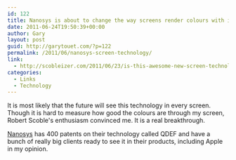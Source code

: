 ```yaml
---
id: 122
title: Nanosys is about to change the way screens render colours with its new technology
date: 2011-06-24T19:50:39+00:00
author: Gary
layout: post
guid: http://garytouet.com/?p=122
permalink: /2011/06/nanosys-screen-technology/
link:
  - http://scobleizer.com/2011/06/23/is-this-awesome-new-screen-technology-gonna-be-in-ipad-3-i-hope-so-wow/
categories:
  - Links
  - Technology
---
```

It is most likely that the future will see this technology in every screen. Though it is hard to measure how good the colours are through my screen, Robert Scoble's enthusiasm convinced me. It is a real breakthrough.

<a href="http://www.nanosysinc.com/">Nanosys</a> has 400 patents on their technology called QDEF and have a bunch of really big clients ready to see it in their products, including Apple in my opinion.